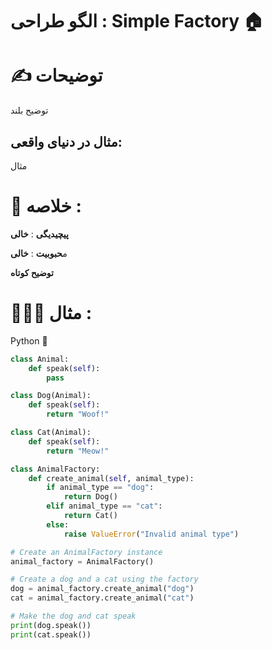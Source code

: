 

# الگو طراحی :  Simple Factory 🏠

# ✍️ توضیحات 
توضیح بلند

## مثال در دنیای واقعی:
مثال

 # 📝 خلاصه :
**پیچیدیگی** : **خالی** 

م**حبوبیت** : **خالی**

**توضیح کوتاه**

# 👨🏻‍💻 مثال  :
Python 🐍 


```python
class Animal:
    def speak(self):
        pass

class Dog(Animal):
    def speak(self):
        return "Woof!"

class Cat(Animal):
    def speak(self):
        return "Meow!"

class AnimalFactory:
    def create_animal(self, animal_type):
        if animal_type == "dog":
            return Dog()
        elif animal_type == "cat":
            return Cat()
        else:
            raise ValueError("Invalid animal type")

# Create an AnimalFactory instance
animal_factory = AnimalFactory()

# Create a dog and a cat using the factory
dog = animal_factory.create_animal("dog")
cat = animal_factory.create_animal("cat")

# Make the dog and cat speak
print(dog.speak())
print(cat.speak())
```
